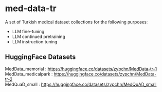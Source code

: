 # med-data-tr

A set of Turkish medical dataset collections for the following purposes:
- LLM fine-tuning
- LLM continued pretraining
- LLM instruction tuning

## HuggingFace Datasets
MedData_memorial : https://huggingface.co/datasets/zybchn/MedData-tr-1
<br/>
MedData_medicalpark : https://huggingface.co/datasets/zypchn/MedData-tr-2
<br/>
MedQuaD_small : https://huggingface.co/datasets/zypchn/MedQuAD_small
